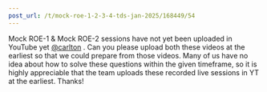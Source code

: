 ```yaml
---
post_url: /t/mock-roe-1-2-3-4-tds-jan-2025/168449/54
---
```

Mock ROE-1 & Mock ROE-2 sessions have not yet been uploaded in YouTube yet [@carlton](/u/carlton) . Can you please upload both these videos at the earliest so that we could prepare from those videos. Many of us have no idea about how to solve these questions within the given timeframe, so it is highly appreciable that the team uploads these recorded live sessions in YT at the earliest. Thanks!